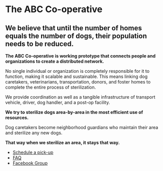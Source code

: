 <!--

Title: ABC Co-operative - Animal Birth Control, or A Bit of Compassion 

-->


The ABC Co-operative
==========

We believe that until the number of homes equals the number of dogs, their population needs to be reduced. 
----------


**The ABC Co-operative is working prototype that connects people and organizations to create a distributed network.** 

No single individual or organization is completely responsible for it to function, making it scalable and sustainable. This means linking dog caretakers, veterinarians, transportation, donors, and foster homes to complete the entire process of sterilization. 

We provide coordination as well as a tangible infrastructure of transport vehicle, driver, dog handler, and a post-op facility. 


**We try to sterilize dogs area-by-area in the most efficient use of resources.** 

Dog caretakers become neighborhood guardians who maintain their area and sterilize any new dogs. 

**That way when we sterilize an area, it stays that way.**

* [Schedule a pick-up](https://goo.gl/V1Hnu8)
* [FAQ](/?p=abc-faq)
* [Facebook Group](https://www.facebook.com/groups/1574492442811828)
